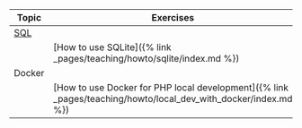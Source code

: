 | **Topic**  | Exercises                                                    | Solutions                                         |
| ---------- | ------------------------------------------------------------ | ------------------------------------------------- |
| <u>SQL</u> |                                                              |                                                   |
|            | [How to use SQLite]({% link _pages/teaching/howto/sqlite/index.md %})                 | [Tutorial]({% link _pages/teaching/howto/sqlite/index.md %})               |
| Docker     |                                                              |                                                   |
|            | [How to use Docker for PHP local development]({% link _pages/teaching/howto/local_dev_with_docker/index.md %}) | [Tutorial]({% link _pages/teaching/howto/local_dev_with_docker/index.md %}) |

